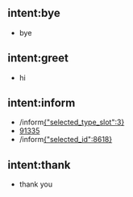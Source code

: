## intent:bye
- bye

## intent:greet
- hi

## intent:inform
- /inform[{"selected_type_slot":3}](selected_type_slot:3)
- [91335](number)
- /inform[{"selected_id":8618}](selected_id:8618)

## intent:thank
- thank you
